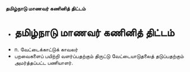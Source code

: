 **தமிழ்நாடு மாணவர் கணினித் திட்டம்**
- # தமிழ்நாடு மாணவர் கணினித் திட்டம்
- n. வேட்டைக்காட்டுக் காவலர்
- பறவைகளைப் பயிற்றி வளர்ப்பதற்கும் திருட்டு வேட்டையாடுதலைத் தடுப்பதற்கும் அமர்த்தப்பட்ட பணியாளர்.

